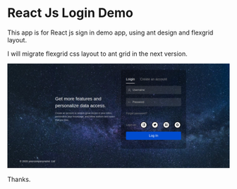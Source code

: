 # React Js Login Demo

This app is for React js sign in demo app, using ant design and flexgrid layout.

I will migrate flexgrid css layout to ant grid in the next version.

![Alt text](./screenshots/login_page.png?raw=true "React js login Page Design Preview")

Thanks.

